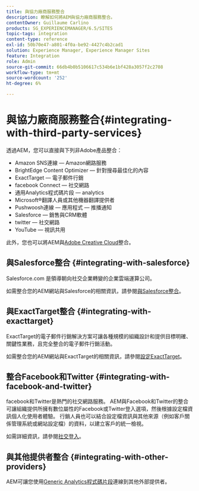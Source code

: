 ```yaml
---
title: 與協力廠商服務整合
description: 瞭解如何將AEM與協力廠商服務整合。
contentOwner: Guillaume Carlino
products: SG_EXPERIENCEMANAGER/6.5/SITES
topic-tags: integration
content-type: reference
exl-id: 50b70e47-a801-4f0a-be92-4427c4b2cad1
solution: Experience Manager, Experience Manager Sites
feature: Integration
role: Admin
source-git-commit: 66db4b0b5106617c534b6e1bf428a3057f2c2708
workflow-type: tm+mt
source-wordcount: '252'
ht-degree: 6%

---
```


# 與協力廠商服務整合{#integrating-with-third-party-services}

透過AEM，您可以直接與下列非Adobe產品整合：

* Amazon SNS連線 — Amazon網路服務
* BrightEdge Content Optimizer — 針對搜尋最佳化的內容
* ExactTarget — 電子郵件行銷
* facebook Connect — 社交網路
* 通用Analytics程式碼片段 — analytics
* Microsoft®翻譯人員或其他機器翻譯提供者
* Pushwoosh連線 — 應用程式 — 推播通知
* Salesforce — 銷售與CRM軟體
* twitter — 社交網路
* YouTube — 視訊共用
<!-- * Silverpop Engage - marketing automation, email, mobile, and social NO LONGER EXISTS; ITS REPLACEMENT IS UNKNOWN -->

此外，您也可以將AEM與[Adobe Creative Cloud](/help/assets/aem-cc-integration-best-practices.md)整合。

## 與Salesforce整合 {#integrating-with-salesforce}

Salesforce.com 是領導朝向社交企業轉變的企業雲端運算公司。

如需整合您的AEM網站與Salesforce的相關資訊，請參閱[與Salesforce整合](/help/sites-administering/salesforce.md)。

<!-- THE INFORMATION BELOW APPEARS OBSOLETE; first URL is a 404. I could not find a suitable replacement for it.
## Integrating with Silverpop Engage {#integrating-with-silverpop-engage}

>[!NOTE]
>
>Silverpop Engage integration is not available out of the box. To integrate AEM with Silverpop Engage, [download the package](https://www.adobeaemcloud.com/content/marketplace/marketplaceProxy.html?packagePath=/content/companies/public/adobe/packages/aem620/product/cq-mcm-integrations-silverpop-content) from Package Share.

Silverpop Engage provides marketing automation, email, mobile, and social.

For information about integrating your AEM site and ExactTarget, see [Integrating with Silverpop Engage](/help/sites-administering/silverpop.md). -->

## 與ExactTarget整合 {#integrating-with-exacttarget}

ExactTarget的電子郵件行銷解決方案可讓各種規模的組織設計和提供目標明確、關鍵性業務，且完全整合的電子郵件行銷活動。

如需整合您的AEM網站與ExactTarget的相關資訊，請參閱[設定ExactTarget](/help/sites-administering/exacttarget.md)。

## 整合Facebook和Twitter {#integrating-with-facebook-and-twitter}

facebook和Twitter是熱門的社交網路服務。 AEM與Facebook和Twitter的整合可讓組織提供所擁有數位屬性的Facebook或Twitter登入選項，然後根據設定檔資訊個人化使用者體驗。 行銷人員也可以結合設定檔資訊與其他來源（例如客戶關係管理系統或網站設定檔）的資料，以建立客戶的統一檢視。

如需詳細資訊，請參閱[社交登入](/help/communities/social-login.md)。

## 與其他提供者整合 {#integrating-with-other-providers}

AEM可讓您使用[Generic Analytics程式碼片段](/help/sites-administering/external-providers.md)連線到其他外部提供者。
